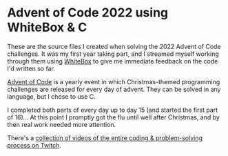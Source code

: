 # Advent of Code 2022 using WhiteBox & C

These are the source files I created when solving the 2022 Advent of Code challenges.
It was my first year taking part, and I streamed myself working through them using [WhiteBox](https://whitebox.systems) to give me immediate feedback on the code I'd written so far.

[Advent of Code](https://adventofcode.com/) is a yearly event in which Christmas-themed programming challenges are released for every day of advent.
They can be solved in any language, but I chose to use C.

I completed both parts of every day up to day 15 (and started the first part of 16)...
At this point I promptly got the flu until well after Christmas, and by then real work needed more attention.

There's a [collection of videos of the entire coding & problem-solving process on Twitch](https://www.twitch.tv/collections/IPb0J8BPLhcS9g).
